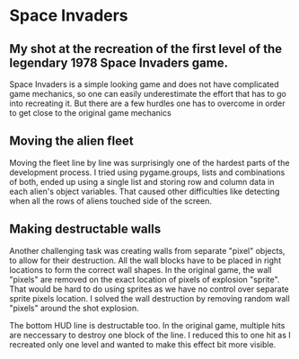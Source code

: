 # Space Invaders
## My shot at the recreation of the first level of the legendary 1978 Space Invaders game.

Space Invaders is a simple looking game and does not have complicated game mechanics, so one can easily underestimate the effort that has to go into recreating it.
But there are a few hurdles one has to overcome in order to get close to the original game mechanics
## Moving the alien fleet
Moving the fleet line by line was surprisingly one of the hardest parts of the development process.
I tried using pygame.groups, lists and combinations of both, ended up using a single list and storing row and column data in each alien's object variables.
That caused other difficulties like detecting when all the rows of aliens touched side of the screen.

## Making destructable walls
Another challenging task was creating walls from separate "pixel" objects, to allow for their destruction.
All the wall blocks have to be placed in right locations to form the correct wall shapes.
In the original game, the wall "pixels" are removed on the exact location of pixels of explosion "sprite".
That would be hard to do using sprites as we have no control over separate sprite pixels location.
I solved the wall destruction by removing random wall "pixels" around the shot explosion.

The bottom HUD line is destructable too. In the original game, multiple hits are neccessary to destroy one block of the line.
I reduced this to one hit as I recreated only one level and wanted to make this effect bit more visible.
